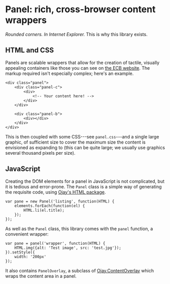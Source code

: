 Panel: rich, cross-browser content wrappers
===========================================

_Rounded corners. In Internet Explorer._ This is why this library exists.


HTML and CSS
------------

Panels are scalable wrappers that allow for the creation of tactile, visually
appealing containers like those you can see on [the ECB website][ecb]. The
markup required isn't especially complex; here's an example.

    <div class="panel">
        <div class="panel-c">
            <div>
                <!-- Your content here! -->
            </div>
        </div>
        
        <div class="panel-b">
            <div></div>
        </div>
    </div>

This is then coupled with some CSS---see `panel.css`---and a single large
graphic, of sufficient size to cover the maximum size the content is
envisioned as expanding to (this can be quite large; we usually use graphics
several thousand pixels per size).


JavaScript
----------

Creating the DOM elements for a panel in JavaScript is not complicated, but it
is tedious and error-prone. The `Panel` class is a simple way of generating the
requisite code, using [Ojay's HTML package][ojayhtml].

    var pane = new Panel('listing', function(HTML) {
        elements.forEach(function(el) {
            HTML.li(el.title);
        });
    });

As well as the `Panel` class, this library comes with the `panel` function, a
convenient wrapper:

    var pane = panel('wrapper', function(HTML) {
        HTML.img({alt: 'Test image', src: 'test.jpg'});
    }).setStyle({
        width: '200px'
    });

It also contains `PanelOverlay`, a subclass of
[Ojay.ContentOverlay][ojayoverlay] which wraps the content area in a panel.

[ecb]:         http://www.ecb.co.uk/
[ojayhtml]:    http://ojay.othermedia.org/articles/generating_html.html
[ojayoverlay]: http://ojay.othermedia.org/articles/overlays.html
